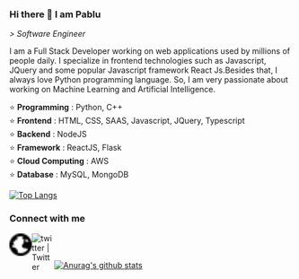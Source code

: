 ### Hi there 👋 I am Pablu

<i> > _Software Engineer_ </i>

I am a Full Stack Developer working on web applications used by millions of people daily. I specialize in frontend technologies such as Javascript, JQuery and some popular Javascript framework React Js.Besides that, I always love Python programming language. So, I am very passionate about working on Machine Learning and Artificial Intelligence.

⭐ **Programming** : Python, C++ <br />
⭐ **Frontend** : HTML, CSS, SAAS, Javascript, JQuery, Typescript <br />
⭐ **Backend** : NodeJS <br />
⭐ **Framework** : ReactJS, Flask <br />
⭐ **Cloud Computing** : AWS <br />
⭐ **Database** : MySQL, MongoDB <br />

[![Top Langs](https://github-readme-stats.vercel.app/api/top-langs/?username=arnabbarui5&layout=compact)](https://github.com/anuraghazra/github-readme-stats) <br />

### Connect with me

[<img align="left" alt="learnify.netlify.app" width="40px" src="https://raw.githubusercontent.com/iconic/open-iconic/master/svg/globe.svg" />][website]
[<img align="left" alt="twitter | Twitter" width="40px" src="https://cdn.jsdelivr.net/npm/simple-icons@v3/icons/twitter.svg" />][twitter]
<br/><br />


[![Anurag's github stats](https://github-readme-stats.vercel.app/api?username=arnabbarui5)](https://github.com/anuraghazra/github-readme-stats) 

[website]: https://learnify.netlify.app/
[twitter]: https://twitter.com/ArnabBarui3/
